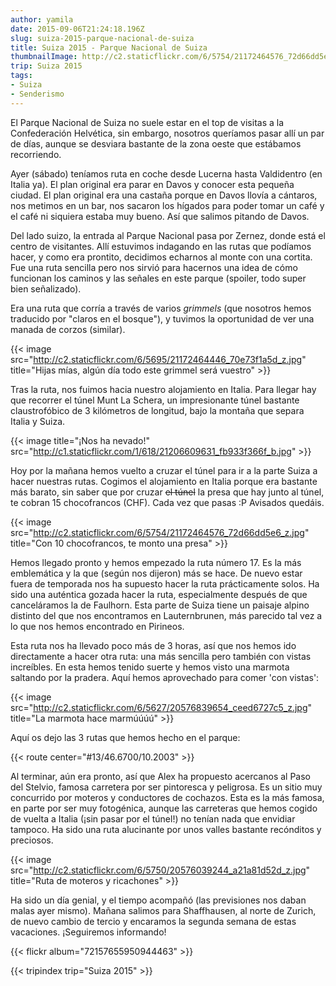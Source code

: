 ```yaml
---
author: yamila
date: 2015-09-06T21:24:18.196Z
slug: suiza-2015-parque-nacional-de-suiza
title: Suiza 2015 - Parque Nacional de Suiza
thumbnailImage: http://c2.staticflickr.com/6/5754/21172464576_72d66dd5e6_z.jpg
trip: Suiza 2015
tags:
- Suiza
- Senderismo
---
```


El Parque Nacional de Suiza no suele estar en el top de visitas a la Confederación Helvética, sin embargo, nosotros queríamos pasar allí un par de días, aunque se desviara bastante de la zona oeste que estábamos recorriendo.

Ayer (sábado) teníamos ruta en coche desde Lucerna hasta Valdidentro (en Italia ya). El plan original era parar en Davos y conocer esta pequeña ciudad. El plan original era una castaña porque en Davos llovía a cántaros, nos metimos en un bar, nos sacaron los hígados para poder tomar un café y el café ni siquiera estaba muy bueno. Así que salimos pitando de Davos.

Del lado suizo, la entrada al Parque Nacional pasa por Zernez, donde está el centro de visitantes. Allí estuvimos indagando en las rutas que podíamos hacer, y como era prontito, decidimos echarnos al monte con una cortita. Fue una ruta sencilla pero nos sirvió para hacernos una idea de cómo funcionan los caminos y las señales en este parque (spoiler, todo super bien señalizado).

Era una ruta que corría a través de varios <em>grimmels</em> (que nosotros hemos traducido por "claros en el bosque"), y tuvimos la oportunidad de ver una manada de corzos (similar).

{{< image src="http://c2.staticflickr.com/6/5695/21172464446_70e73f1a5d_z.jpg" title="Hijas mías, algún día todo este grimmel será vuestro" >}}

Tras la ruta, nos fuimos hacia nuestro alojamiento en Italia. Para llegar hay que recorrer el túnel Munt La Schera, un impresionante túnel bastante claustrofóbico de 3 kilómetros de longitud, bajo la montaña que separa Italia y Suiza.

{{< image title="¡Nos ha nevado!" src="http://c1.staticflickr.com/1/618/21206609631_fb933f366f_b.jpg" >}}

Hoy por la mañana hemos vuelto a cruzar el túnel para ir a la parte Suiza a hacer nuestras rutas. Cogimos el alojamiento en Italia porque era bastante más barato, sin saber que por cruzar <del>el túnel</del> la presa que hay junto al túnel, te cobran 15 chocofrancos (CHF). Cada vez que pasas :P Avisados quedáis.

{{< image src="http://c2.staticflickr.com/6/5754/21172464576_72d66dd5e6_z.jpg" title="Con 10 chocofrancos, te monto una presa" >}}

Hemos llegado pronto y hemos empezado la ruta número 17. Es la más emblemática y la que (según nos dijeron) más se hace. De nuevo estar fuera de temporada nos ha supuesto hacer la ruta prácticamente solos. Ha sido una auténtica gozada hacer la ruta, especialmente después de que canceláramos la de Faulhorn. Esta parte de Suiza tiene un paisaje alpino distinto del que nos encontramos en Lauternbrunen, más parecido tal vez a lo que nos hemos encontrado en Pirineos.

Esta ruta nos ha llevado poco más de 3 horas, así que nos hemos ido directamente a hacer otra ruta: una más sencilla pero también con vistas increíbles. En esta hemos tenido suerte y hemos visto una marmota saltando por la pradera. Aquí hemos aprovechado para comer 'con vistas':

{{< image src="http://c2.staticflickr.com/6/5627/20576839654_ceed6727c5_z.jpg" title="La marmota hace marmúúúú" >}}

Aquí os dejo las 3 rutas que hemos hecho en el parque:

{{< route center="#13/46.6700/10.2003" >}}

Al terminar, aún era pronto, así que Alex ha propuesto acercanos al Paso del Stelvio, famosa carretera por ser pintoresca y peligrosa. Es un sitio muy concurrido por moteros y conductores de cochazos. Esta es la más famosa, en parte por ser muy fotogénica, aunque las carreteras que hemos cogido de vuelta a Italia (¡sin pasar por el túnel!) no tenían nada que envidiar tampoco. Ha sido una ruta alucinante por unos valles bastante recónditos y preciosos.

{{< image src="http://c2.staticflickr.com/6/5750/20576039244_a21a81d52d_z.jpg" title="Ruta de moteros y ricachones" >}}

Ha sido un día genial, y el tiempo acompañó (las previsiones nos daban malas ayer mismo). Mañana salimos para Shaffhausen, al norte de Zurich, de nuevo cambio de tercio y encaramos la segunda semana de estas vacaciones. ¡Seguiremos informando!

{{< flickr album="72157655950944463" >}}

{{< tripindex trip="Suiza 2015" >}}
